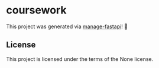 # coursework

This project was generated via [manage-fastapi](https://ycd.github.io/manage-fastapi/)! :tada:

## License

This project is licensed under the terms of the None license.
